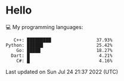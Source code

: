 # Hello

💻 My programming languages:

```
   C++: █████████                 37.93%
Python: ██████                    25.42%
    Go: █████                     18.27%
  Dart: █                          4.21%
    C#: █                          4.16%
```

Last updated on Sun Jul 24 21:37 2022 (UTC)
